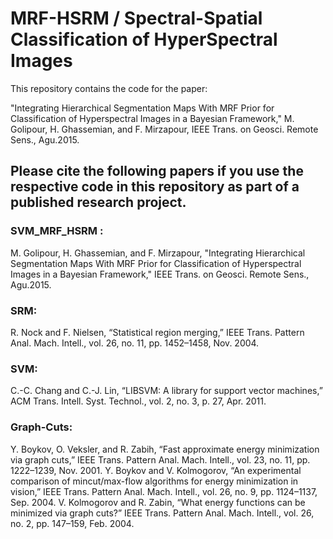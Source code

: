 # MRF-HSRM / Spectral-Spatial Classification of HyperSpectral Images


This repository contains the code for the paper:

"Integrating Hierarchical Segmentation Maps With MRF Prior for Classification of Hyperspectral Images in a Bayesian Framework," 
M. Golipour, H. Ghassemian, and F. Mirzapour, IEEE Trans. on Geosci. Remote Sens., Agu.2015.


## Please cite the following papers if you use the respective code in this repository as part of a published research project.

### SVM_MRF_HSRM :
M. Golipour, H. Ghassemian, and F. Mirzapour, "Integrating Hierarchical Segmentation Maps With MRF Prior for Classification 
of Hyperspectral Images in a Bayesian Framework," IEEE Trans. on Geosci. Remote Sens., Agu.2015.

### SRM:
R. Nock and F. Nielsen, “Statistical region merging,” IEEE Trans. Pattern Anal. Mach. Intell., vol. 26, no. 11, pp. 1452–1458,
Nov. 2004.

### SVM:
C.-C. Chang and C.-J. Lin, “LIBSVM: A library for support vector machines,” ACM Trans. Intell. Syst. Technol., vol. 2, no. 3,
p. 27, Apr. 2011.

### Graph-Cuts:
Y. Boykov, O. Veksler, and R. Zabih, “Fast approximate energy minimization via graph cuts,” IEEE Trans. Pattern Anal. Mach. 
Intell., vol. 23, no. 11, pp. 1222–1239, Nov. 2001.
Y. Boykov and V. Kolmogorov, “An experimental comparison of mincut/max-flow algorithms for energy minimization in vision,” 
IEEE Trans. Pattern Anal. Mach. Intell., vol. 26, no. 9, pp. 1124–1137, Sep. 2004.
V. Kolmogorov and R. Zabin, “What energy functions can be minimized via graph cuts?” IEEE Trans. Pattern Anal. Mach. 
Intell., vol. 26, no. 2, pp. 147–159, Feb. 2004.
